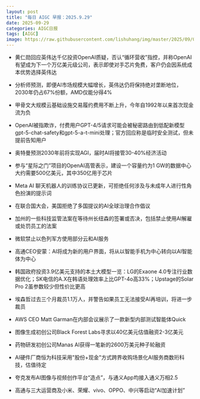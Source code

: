 ```yaml
---
layout: post
title: "每日 AIGC 早报：2025.9.29"
date: 2025-09-29
categories: AIGC日报
tags: [AIGC]
image: https://raw.githubusercontent.com/lishuhang/img/master/2025/09/0929-d.webp
---
```


- 黄仁勋回应英伟达千亿投资OpenAI质疑，否认“循环营收”指控，并称OpenAI有望成为下一个万亿美元级公司，表示即使对手芯片免费，客户仍会因系统成本优势选择英伟达

- 分析师预测，即便AI市场规模大幅增长，英伟达仍将保持绝对垄断地位，2030年仍占67%份额，AMD仅能分得4%

- 甲骨文大规模云基础设施交易履约费用不断上升，今年自1992年以来首次现金流为负

- OpenAI被指欺诈，付费用户GPT-4/5请求可能会被秘密路由到低配新模型gpt-5-chat-safety和gpt-5-a-t-mini处理；官方回应称是临时安全测试，但未提前告知用户

- 奥特曼预测2030年前将实现AGI，届时AI将接管30-40%经济活动

- 参与“星际之门”项目的OpenAI高管表示，建设一个容量约为1 GW的数据中心大约需要500亿美元，其中350亿用于芯片

- Meta AI 聊天机器人的训练协议已更新，可拒绝任何涉及与未成年人进行性角色扮演的提示词

- 在联合国大会，美国拒绝了多国提议的AI全球治理合作倡议

- 加州的一些科技监管法案在等待州长纽森的签署或否决，包括禁止使用AI解雇或处罚员工的法案

- 微软禁止以色列军方使用部分云和AI服务

- 高通CEO安蒙：AI将成为新的用户界面，将从以智能手机为中心转向以AI智能体为中心

- 韩国政府投资3.9亿美元支持的本土大模型一览：LG的Exaone 4.0专注行业数据优化；SK电信的A.X在韩语处理效率上比GPT-4o高33%；Upstage的Solar Pro 2虽参数较少但性价比更高

- 埃森哲过去三个月裁员1.1万人，并警告如果员工无法接受AI再培训，将进一步裁员

- AWS CEO Matt Garman在内部会议展示了一款新型内部测试智能体Quick

- 图像生成初创公司Black Forest Labs寻求以40亿美元估值融资2-3亿美元

- 药物研发初创公司Manas AI获得一笔新的2600万美元种子轮融资

- AI硬件厂商恒为科技采用"股份+现金"方式跨界收购场景化AI服务商数珩科技，估值待定

- 夸克发布AI图像与视频创作平台“造点”，与通义App均接入通义万相2.5

- 高通与三大运营商及小米、荣耀、vivo、OPPO、中兴等启动“AI加速计划”